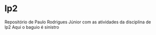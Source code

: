# lp2
Repositório de Paulo Rodrigues Júnior com as atividades da disciplina de lp2
Aqui o baguio é sinistro

